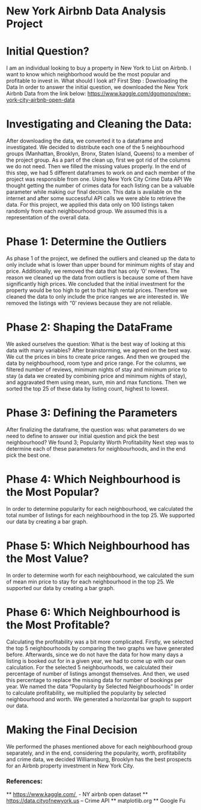 # New York Airbnb Data Analysis Project

# Initial Question?
I am an individual looking to buy a property in New York to List on Airbnb. I want to know which neighborhood would be the most popular and profitable to invest in. What should I look at? 
First Step : Downloading the Data
In order to answer the initial question, we downloaded the New York Airbnb Data from the link below:
https://www.kaggle.com/dgomonov/new-york-city-airbnb-open-data

# Investigating and Cleaning the Data:
After downloading the data, we converted it to a dataframe and investigated. We decided to distribute each one of the 5 neighbourhood groups (Manhattan, Brooklyn, Bronx, Staten Island, Queens) to a member of the project group. 
As a part of the clean up, first we got rid of the columns we do not need. Then we filled the missing values properly. 
In the end of this step, we had 5 different dataframes to work on and each member of the project was responsible from one. 
Using New York City Crime Data API
We thought getting the number of crimes data for each listing can be a valuable parameter while making our final decision. This data is available on the internet and after some successful API calls we were able to retrieve the data. 
For this project, we applied this data only on 100 listings taken randomly from each neighbourhood group. We assumed this is a representation of the overall data.

# Phase 1: Determine the Outliers
As phase 1 of the project, we defined the outliers and cleaned up the data to only include what is lower than upper bound for minimum nights of stay and price.
Additionally, we removed the data that has only ‘0’ reviews.
The reason we cleaned up the data from outliers is because some of them have significantly high prices. We concluded that the initial investment for the property would be too high to get to that high rental prices. Therefore we cleaned the data to only include the price ranges we are interested in. 
We removed the listings with “0’ reviews because they are not reliable.

# Phase 2: Shaping the DataFrame
We asked ourselves the question: What is the best way of looking at this data with many variables?
After brainstorming, we agreed on the best way. We cut the prices in bins to create price ranges. And then we grouped the data by neighbourhood, room type and price range.
For the columns, we filtered number of reviews, minimum nights of stay and minimum price to stay (a data we created by combining price and minimum nights of stay), and aggravated them using mean, sum, min and max functions. 
Then we sorted the top 25 of these data by listing count, highest to lowest. 

# Phase 3: Defining the Parameters
After finalizing the dataframe, the question was: what parameters do we need to define to answer our initial question and pick the best neighbourhood?
We found 3;
Popularity
Worth
Profitability
Next step was to determine each of these parameters for neighbourhoods, and in the end pick the best one. 
# Phase 4: Which Neighbourhood is the Most Popular?
In order to determine popularity for each neighbourhood, we calculated the total number of listings for each neighbourhood in the top 25. 
We supported our data by creating a bar graph.

# Phase 5: Which Neighbourhood has the Most Value?
In order to determine worth for each neighbourhood, we calculated the sum of mean min price to stay for each neighbourhood in the top 25.
We supported our data by creating a bar graph.

# Phase 6: Which Neighbourhood is the Most Profitable?
Calculating the profitability was a bit more complicated. Firstly, we selected the top 5 neighbourhoods by comparing the two graphs we have generated before. 
Afterwards, since we do not have the data for how many days a listing is booked out for in a given year, we had to come up with our own calculation. 
For the selected 5 neighbourhoods, we calculated their percentage of number of listings amongst themselves. And then, we used this percentage to replace the missing data for number of bookings per year. We named the data “Popularity by Selected Neighbourhoods”
In order to calculate profitability, we multiplied the popularity by selected neighbourhood and worth. We generated a horizontal bar graph to support our data. 

# Making the Final Decision
We performed the phases mentioned above for each neighbourhood group separately, and in the end, considering the popularity, worth, profitability and crime data, we decided Williamsburg, Brooklyn has the best prospects for an Airbnb property investment in New York City.



### References: 
** https://www.kaggle.com/  - NY airbnb open dataset
** https://data.cityofnewyork.us – Crime API
** matplotlib.org
** Google Fu
